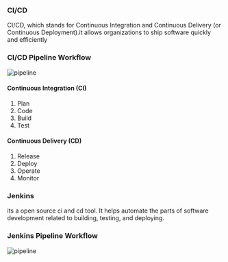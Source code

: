 ### CI/CD
CI/CD, which stands for Continuous Integration and Continuous Delivery (or Continuous Deployment).it allows organizations to ship software quickly and efficiently

### CI/CD Pipeline Workflow
![pipeline](https://miro.medium.com/v2/resize:fit:828/format:webp/1*1mYyliE8xO9v1xoAqmfHtA.gif)

#### Continuous Integration (CI)
1. Plan
2. Code
3. Build
4. Test

#### Continuous Delivery (CD)
1. Release
2. Deploy
3. Operate
4. Monitor

### Jenkins
its a open source ci and cd tool. It helps automate the parts of software development related to building, testing, and deploying.

### Jenkins Pipeline Workflow
![pipeline](https://miro.medium.com/v2/resize:fit:679/1*qqnFCiBcLP-khMfTAXAIpw.gif)

